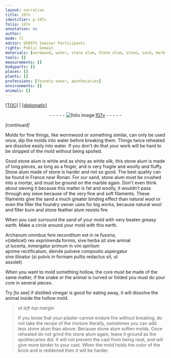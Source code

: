 ```yaml
---
layout: narrative
title: 107v
identifier: p-107v
folio: 107v
annotation: no
author:
mode: tl
editor: GR8975 Seminar Participants
rights: Public Domain
materials: [wormwood, water, stone alum, Stone alum, stone, sand, marble, wool, filler, stone feather alum, earth, herba, animal, lucerta, vini spiritum, vinegar, plaster]
tools: []
measurements: []
bodyparts: []
places: []
plants: []
professions: [foundry owner, apothecaries]
environments: []
animals: []
---
```


<p><a href="{{ site.baseurl }}/translation/">[TOC]</a> | <a href="{{ site.baseurl }}/texts/p-107v_tc/">[diplomatic]</a></p><div class="folio" align="center">- - - - - <a href="http://gallica.bnf.fr/ark:/12148/btv1b10500001g/f220.image" target="_blank"><img src="https://cu-mkp.github.io/2017-workshop-edition/assets/photo-icon.png" alt="folio image: " style="display:inline-block; margin-bottom:-3px;"/>107v</a> - - - - - </div>  
 
*[continued]*
 
Molds for fine things, like <span class="m">wormwood</span> or something similar, can only be used once, dip the molds into <span class="m">water</span> before breaking them. Things twice reheated are dissolve easily into <span class="m">water</span>. If you don't do that your work will be hard to be stripped of the mold without being spoiled.
 
Good <span class="m">stone alum</span> is white and as shiny as white silk, this <span class="m">stone alum</span> is made of long pieces, as long as a finger, and is very fragile and woolly and fluffy. <span class="m">Stone alum</span> made of <span class="m">stone</span> is harder and not so good. The best quality can be found in France near Ronan. For our <span class="m">sand</span>, <span class="m">stone alum</span> must be crushed into a mortar, and must be ground on the <span class="m">marble</span> again. Don't even think about sieving it because this matter is fat and woolly, it wouldn't pass through any sieve because of the very fine and soft filaments. These filaments give the <span class="m">sand</span> a much greater binding effect than natural <span class="m">wool</span> or even the <span class="m">filler</span> the <span class="pro">foundry owner</span> uses for big works, because natural <span class="m">wool</span> and <span class="m">filler</span> burn and <span class="m">stone feather alum</span> resists fire.
 
When you cast surround the <span class="m">sand</span> of your mold with very beaten greasy <span class="m">earth</span>. Make a circle around your mold with this <span class="m">earth</span>.
 
Archanum omnibus fere reconditum est in re fusoria,<br/> v{idelicet} res exprimenda formis, sive <span class="m">herba</span> sit sive <span class="m">animal</span><br/> ut <span class="m">lucerta</span>, inmergatur primum in <span class="m">vini spiritum</span><br/> aprime rectificatum, deinde pulvere composito aspergatur<br/> sive illinatur (si pulvis in formam pultis redactus sit, ut<br/> assolet)
 
When you want to mold something hollow, the core must be made of the same matter, if the snake or the animal is curved or folded you must do your core in several pieces.
 
Try [to see] if distilled <span class="m">vinegar</span> is good for eating away, it will dissolve the <span class="m">animal</span> inside the hollow mold.
 
> *at left top margin*
> 
> 
>   If you know that your <span class="m">plaster</span> cannot endure fire without breaking, do not take the recipe of the mixture literally, sometimes you can add less <span class="m">stone alum</span> than above. Because <span class="m">stone alum</span> soften molds. Once reheated do not grind the <span class="m">stone alum</span> again, leave it ground as the <span class="pro">apothecaries</span> did. It will not prevent the cast from being neat, and will give more binder to your cast. When the mold holds the color of the brick and is reddened then it will be harder.
 
